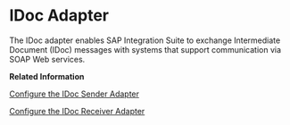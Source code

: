 <!-- loio6042250661aa437c81dc8b3b4de567c4 -->

# IDoc Adapter

The IDoc adapter enables SAP Integration Suite to exchange Intermediate Document \(IDoc\) messages with systems that support communication via SOAP Web services.

**Related Information**  


[Configure the IDoc Sender Adapter](configure-the-idoc-sender-adapter-bf769d6.md "The IDoc sender adapter enables SAP Integration Suite to receive Intermediate Document (IDoc) messages from a sender.")

[Configure the IDoc Receiver Adapter](configure-the-idoc-receiver-adapter-018aa88.md "The IDoc receiver adapter enables SAP Integration Suite to send Intermediate Document (IDoc) messages to a receiver.")

